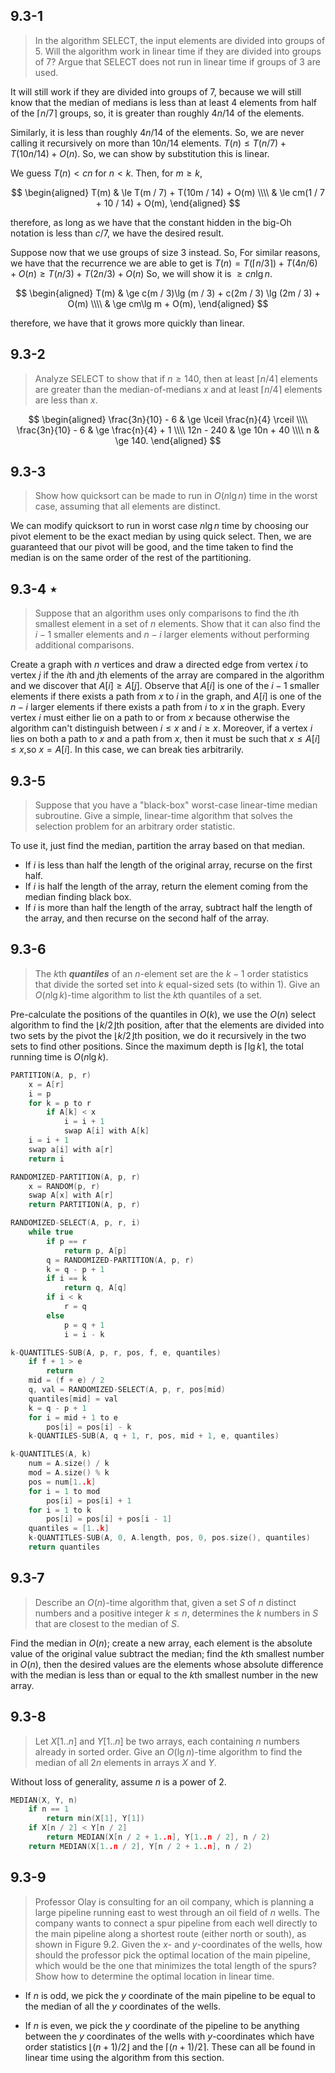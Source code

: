 ## 9.3-1

> In the algorithm $\text{SELECT}$, the input elements are divided into groups of $5$. Will the algorithm work in linear time if they are divided into groups of $7$? Argue that $\text{SELECT}$ does not run in linear time if groups of $3$ are used.

It will still work if they are divided into groups of $7$, because we will still know that the median of medians is less than at least $4$ elements from half of the $\lceil n / 7 \rceil$ groups, so, it is greater than roughly $4n / 14$ of the elements.

Similarly, it is less than roughly $4n / 14$ of the elements. So, we are never calling it recursively on more than $10n / 14$ elements. $T(n) \le T(n / 7) + T(10n / 14) + O(n)$. So, we can show by substitution this is linear.

We guess $T(n) < cn$ for $n < k$. Then, for $m \ge k$,

$$
\begin{aligned}
T(m) & \le T(m / 7) + T(10m / 14) + O(m) \\\\
     & \le cm(1 / 7 + 10 / 14) + O(m),
\end{aligned}
$$

therefore, as long as we have that the constant hidden in the big-Oh notation is less than $c / 7$, we have the desired result.

Suppose now that we use groups of size $3$ instead. So, For similar reasons, we have that the recurrence we are able to get is $T(n) = T(\lceil n / 3 \rceil) + T(4n / 6) + O(n) \ge T(n / 3) + T(2n / 3) + O(n)$ So, we will show it is $\ge cn \lg n$.

$$
\begin{aligned}
T(m) & \ge c(m / 3)\lg (m / 3) + c(2m / 3) \lg (2m / 3) + O(m) \\\\
     & \ge cm\lg m + O(m),
\end{aligned}
$$

therefore, we have that it grows more quickly than linear.

## 9.3-2

> Analyze $\text{SELECT}$ to show that if $n \ge 140$, then at least $\lceil n / 4 \rceil$ elements are greater than the median-of-medians $x$ and at least $\lceil n / 4 \rceil$ elements are less than $x$.

$$
\begin{aligned}
\frac{3n}{10} - 6 & \ge \lceil \frac{n}{4} \rceil \\\\
\frac{3n}{10} - 6 & \ge \frac{n}{4} + 1 \\\\
        12n - 240 & \ge 10n + 40 \\\\
                n & \ge 140.
\end{aligned}
$$

## 9.3-3

> Show how quicksort can be made to run in $O(n\lg n)$ time in the worst case, assuming that all elements are distinct.

We can modify quicksort to run in worst case $n\lg n$ time by choosing our pivot element to be the exact median by using quick select. Then, we are guaranteed that our pivot will be good, and the time taken to find the median is on the same order of the rest of the partitioning.

## 9.3-4 $\star$

> Suppose that an algorithm uses only comparisons to find the $i$th smallest element in a set of $n$ elements. Show that it can also find the $i - 1$ smaller elements and $n - i$ larger elements without performing additional comparisons.

Create a graph with $n$ vertices and draw a directed edge from vertex $i$ to vertex $j$ if the $i$th and $j$th elements of the array are compared in the algorithm and we discover that $A[i] \ge A[j]$. Observe that $A[i]$ is one of the $i - 1$ smaller elements if there exists a path from $x$ to $i$ in the graph, and $A[i]$ is one of the $n - i$ larger elements if there exists a path from $i$ to $x$ in the graph. Every vertex $i$ must either lie on a path to or from $x$ because otherwise the algorithm can't distinguish between $i \le x$ and $i \ge x$. Moreover, if a vertex $i$ lies on both a path to $x$ and a path from $x$, then it must be such that $x \le A[i] \le x$,so $x = A[i]$. In this case, we can break ties arbitrarily.

## 9.3-5

> Suppose that you have a "black-box" worst-case linear-time median subroutine. Give a simple, linear-time algorithm that solves the selection problem for an arbitrary order statistic.

To use it, just find the median, partition the array based on that median.

- If $i$ is less than half the length of the original array, recurse on the first half.
- If $i$ is half the length of the array, return the element coming from the median finding black box.
- If $i$ is more than half the length of the array, subtract half the length of the array, and then recurse on the second half of the array.

## 9.3-6

> The $k$th **_quantiles_** of an $n$-element set are the $k - 1$ order statistics that divide the sorted set into $k$ equal-sized sets (to within $1$). Give an $O(n\lg k)$-time algorithm to list the $k$th quantiles of a set.

Pre-calculate the positions of the quantiles in $O(k)$, we use the $O(n)$ select algorithm to find the $\lfloor k / 2 \rfloor$th position, after that the elements are divided into two sets by the pivot the $\lfloor k / 2 \rfloor$th position, we do it recursively in the two sets to find other positions. Since the maximum depth is $\lceil \lg k \rceil$, the total running time is $O(n\lg k)$.

```cpp
PARTITION(A, p, r)
    x = A[r]
    i = p
    for k = p to r
        if A[k] < x
            i = i + 1
            swap A[i] with A[k]
    i = i + 1
    swap a[i] with a[r]
    return i
```

```cpp
RANDOMIZED-PARTITION(A, p, r)
    x = RANDOM(p, r)
    swap A[x] with A[r]
    return PARTITION(A, p, r)
```

```cpp
RANDOMIZED-SELECT(A, p, r, i)
    while true
        if p == r
            return p, A[p]
        q = RANDOMIZED-PARTITION(A, p, r)
        k = q - p + 1
        if i == k
            return q, A[q]
        if i < k
            r = q
        else
            p = q + 1
            i = i - k
```

```cpp
k-QUANTITLES-SUB(A, p, r, pos, f, e, quantiles)
    if f + 1 > e
        return
    mid = (f + e) / 2
    q, val = RANDOMIZED-SELECT(A, p, r, pos[mid)
    quantiles[mid] = val
    k = q - p + 1
    for i = mid + 1 to e
        pos[i] = pos[i] - k
    k-QUANTILES-SUB(A, q + 1, r, pos, mid + 1, e, quantiles)
```

```cpp
k-QUANTITLES(A, k)
    num = A.size() / k
    mod = A.size() % k
    pos = num[1..k]
    for i = 1 to mod
        pos[i] = pos[i] + 1
    for i = 1 to k
        pos[i] = pos[i] + pos[i - 1]
    quantiles = [1..k]
    k-QUANTITLES-SUB(A, 0, A.length, pos, 0, pos.size(), quantiles)
    return quantiles
```

## 9.3-7

> Describe an $O(n)$-time algorithm that, given a set $S$ of $n$ distinct numbers and a positive integer $k \le n$, determines the $k$ numbers in $S$ that are closest to the median of $S$.

Find the median in $O(n)$; create a new array, each element is the absolute value of the original value subtract the median; find the $k$th smallest number in $O(n)$, then the desired values are the elements whose absolute difference with the median is less than or equal to the $k$th smallest number in the new array.

## 9.3-8

> Let $X[1..n]$ and $Y[1..n]$ be two arrays, each containing $n$ numbers already in sorted order. Give an $O(\lg n)$-time algorithm to find the median of all $2n$ elements in arrays $X$ and $Y$.

Without loss of generality, assume $n$ is a power of $2$.

```cpp
MEDIAN(X, Y, n)
    if n == 1
        return min(X[1], Y[1])
    if X[n / 2] < Y[n / 2]
        return MEDIAN(X[n / 2 + 1..n], Y[1..n / 2], n / 2)
    return MEDIAN(X[1..n / 2], Y[n / 2 + 1..n], n / 2)
```

## 9.3-9

> Professor Olay is consulting for an oil company, which is planning a large pipeline running east to west through an oil field of $n$ wells. The company wants to connect a spur pipeline from each well directly to the main pipeline along a shortest route (either north or south), as shown in Figure 9.2. Given the $x$- and $y$-coordinates of the wells, how should the professor pick the optimal location of the main pipeline, which would be the one that minimizes the total length of the spurs? Show how to determine the optimal location in linear time.

- If $n$ is odd, we pick the $y$ coordinate of the main pipeline to be equal to the median of all the $y$ coordinates of the wells.

- If $n$ is even, we pick the $y$ coordinate of the pipeline to be anything between the $y$ coordinates of the wells with $y$-coordinates which have order statistics $\lfloor (n + 1) / 2 \rfloor$ and the $\lceil (n + 1) / 2 \rceil$. These can all be found in linear time using the algorithm from this section.
